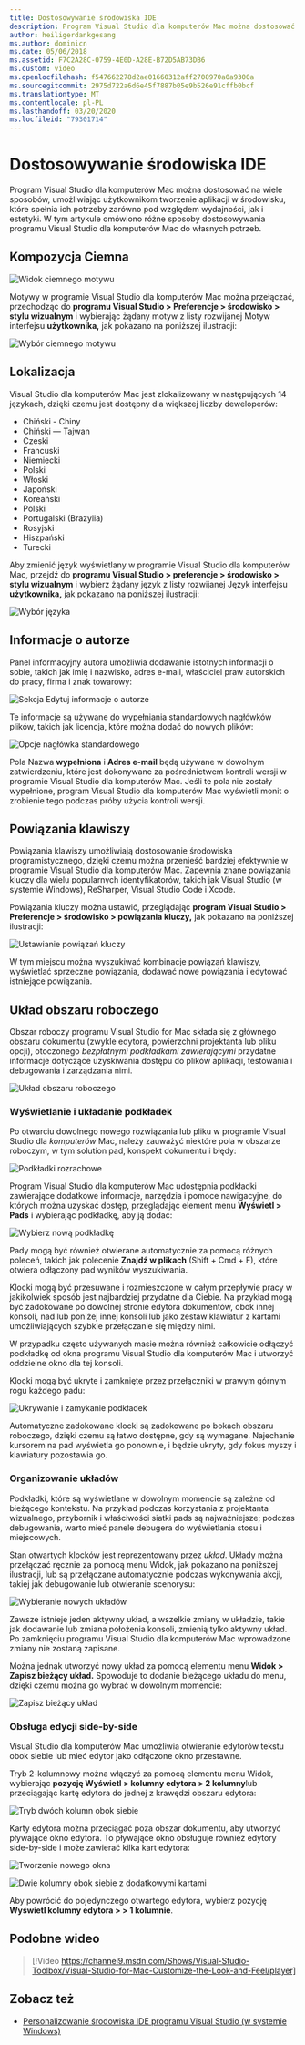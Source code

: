 ```yaml
---
title: Dostosowywanie środowiska IDE
description: Program Visual Studio dla komputerów Mac można dostosować na wiele sposobów, umożliwiając użytkownikom tworzenie aplikacji w środowisku, które spełnia zarówno ich potrzeby wydajności i estetyki. W tym temacie omówiono różnorodność sposobów, w jakie program Visual Studio dla komputerów Mac można dostosować do własnych potrzeb.
author: heiligerdankgesang
ms.author: dominicn
ms.date: 05/06/2018
ms.assetid: F7C2A28C-0759-4E0D-A28E-B72D5AB73DB6
ms.custom: video
ms.openlocfilehash: f547662278d2ae01660312aff2708970a0a9300a
ms.sourcegitcommit: 2975d722a6d6e45f7887b05e9b526e91cffb0bcf
ms.translationtype: MT
ms.contentlocale: pl-PL
ms.lasthandoff: 03/20/2020
ms.locfileid: "79301714"
---
```

# <a name="customizing-the-ide"></a>Dostosowywanie środowiska IDE

Program Visual Studio dla komputerów Mac można dostosować na wiele sposobów, umożliwiając użytkownikom tworzenie aplikacji w środowisku, które spełnia ich potrzeby zarówno pod względem wydajności, jak i estetyki. W tym artykule omówiono różne sposoby dostosowywania programu Visual Studio dla komputerów Mac do własnych potrzeb.

## <a name="dark-theme"></a>Kompozycja Ciemna

![Widok ciemnego motywu](media/customizing-the-ide-image7a.png)

Motywy w programie Visual Studio dla komputerów Mac można przełączać, przechodząc do **programu Visual Studio > Preferencje > środowisko > stylu wizualnym** i wybierając żądany motyw z listy rozwijanej Motyw interfejsu **użytkownika,** jak pokazano na poniższej ilustracji:

![Wybór ciemnego motywu](media/customizing-the-ide-image7b.png)

## <a name="localization"></a>Lokalizacja

Visual Studio dla komputerów Mac jest zlokalizowany w następujących 14 językach, dzięki czemu jest dostępny dla większej liczby deweloperów:

* Chiński - Chiny
* Chiński — Tajwan
* Czeski
* Francuski
* Niemiecki
* Polski
* Włoski
* Japoński
* Koreański
* Polski
* Portugalski (Brazylia)
* Rosyjski
* Hiszpański
* Turecki

Aby zmienić język wyświetlany w programie Visual Studio dla komputerów Mac, przejdź do **programu Visual Studio > preferencje > środowisko > stylu wizualnym** i wybierz żądany język z listy rozwijanej Język interfejsu **użytkownika,** jak pokazano na poniższej ilustracji:

![Wybór języka](media/customizing-the-ide-image11a.png)

## <a name="author-information"></a>Informacje o autorze

Panel informacyjny autora umożliwia dodawanie istotnych informacji o sobie, takich jak imię i nazwisko, adres e-mail, właściciel praw autorskich do pracy, firma i znak towarowy:

![Sekcja Edytuj informacje o autorze](media/customizing-the-ide-image9a.png)

Te informacje są używane do wypełniania standardowych nagłówków plików, takich jak licencja, które można dodać do nowych plików:

![Opcje nagłówka standardowego](media/customizing-the-ide-image8a.png)

Pola Nazwa **wypełniona** i **Adres e-mail** będą używane w dowolnym zatwierdzeniu, które jest dokonywane za pośrednictwem kontroli wersji w programie Visual Studio dla komputerów Mac. Jeśli te pola nie zostały wypełnione, program Visual Studio dla komputerów Mac wyświetli monit o zrobienie tego podczas próby użycia kontroli wersji.

## <a name="key-bindings"></a>Powiązania klawiszy

Powiązania klawiszy umożliwiają dostosowanie środowiska programistycznego, dzięki czemu można przenieść bardziej efektywnie w programie Visual Studio dla komputerów Mac. Zapewnia znane powiązania kluczy dla wielu popularnych identyfikatorów, takich jak Visual Studio (w systemie Windows), ReSharper, Visual Studio Code i Xcode.

Powiązania kluczy można ustawić, przeglądając **program Visual Studio > Preferencje > środowisko > powiązania kluczy,** jak pokazano na poniższej ilustracji:

![Ustawianie powiązań kluczy](media/customizing-the-ide-image10a.png)

W tym miejscu można wyszukiwać kombinacje powiązań klawiszy, wyświetlać sprzeczne powiązania, dodawać nowe powiązania i edytować istniejące powiązania.

## <a name="workspace-layout"></a>Układ obszaru roboczego

Obszar roboczy programu Visual Studio for Mac składa się z głównego obszaru dokumentu (zwykle edytora, powierzchni projektanta lub pliku opcji), otoczonego *bezpłatnymi podkładkami zawierającymi* przydatne informacje dotyczące uzyskiwania dostępu do plików aplikacji, testowania i debugowania i zarządzania nimi.

 ![Układ obszaru roboczego](media/customizing-the-ide-image1a.png)

### <a name="viewing-and-arranging-pads"></a>Wyświetlanie i układanie podkładek

Po otwarciu dowolnego nowego rozwiązania lub pliku w programie Visual Studio dla *komputerów* Mac, należy zauważyć niektóre pola w obszarze roboczym, w tym solution pad, konspekt dokumentu i błędy:

![Podkładki rozrachowe](media/customizing-the-ide-image2a.png)

Program Visual Studio dla komputerów Mac udostępnia podkładki zawierające dodatkowe informacje, narzędzia i pomoce nawigacyjne, do których można uzyskać dostęp, przeglądając element menu **Wyświetl > Pads** i wybierając podkładkę, aby ją dodać:

![Wybierz nową podkładkę](media/customizing-the-ide-image3a.png)

Pady mogą być również otwierane automatycznie za pomocą różnych poleceń, takich jak polecenie **Znajdź w plikach** (Shift + Cmd + F), które otwiera odłączony pad wyników wyszukiwania.

Klocki mogą być przesuwane i rozmieszczone w całym przepływie pracy w jakikolwiek sposób jest najbardziej przydatne dla Ciebie. Na przykład mogą być zadokowane po dowolnej stronie edytora dokumentów, obok innej konsoli, nad lub poniżej innej konsoli lub jako zestaw klawiatur z kartami umożliwiających szybkie przełączanie się między nimi.

W przypadku często używanych masie można również całkowicie odłączyć podkładkę od okna programu Visual Studio dla komputerów Mac i utworzyć oddzielne okno dla tej konsoli.

Klocki mogą być ukryte i zamknięte przez przełączniki w prawym górnym rogu każdego padu:

![Ukrywanie i zamykanie podkładek](media/customizing-the-ide-image5a.png)

Automatyczne zadokowane klocki są zadokowane po bokach obszaru roboczego, dzięki czemu są łatwo dostępne, gdy są wymagane. Najechanie kursorem na pad wyświetla go ponownie, i będzie ukryty, gdy fokus myszy i klawiatury pozostawia go.

### <a name="organizing-layouts"></a>Organizowanie układów

Podkładki, które są wyświetlane w dowolnym momencie są zależne od bieżącego kontekstu. Na przykład podczas korzystania z projektanta wizualnego, przybornik i właściwości siatki pads są najważniejsze; podczas debugowania, warto mieć panele debugera do wyświetlania stosu i miejscowych.

Stan otwartych klocków jest reprezentowany przez *układ*. Układy można przełączać ręcznie za pomocą menu Widok, jak pokazano na poniższej ilustracji, lub są przełączane automatycznie podczas wykonywania akcji, takiej jak debugowanie lub otwieranie scenorysu:

![Wybieranie nowych układów](media/customizing-the-ide-image6b.png)

Zawsze istnieje jeden aktywny układ, a wszelkie zmiany w układzie, takie jak dodawanie lub zmiana położenia konsoli, zmienią tylko aktywny układ. Po zamknięciu programu Visual Studio dla komputerów Mac wprowadzone zmiany nie zostaną zapisane.

Można jednak utworzyć nowy układ za pomocą elementu menu **Widok > Zapisz bieżący układ.** Spowoduje to dodanie bieżącego układu do menu, dzięki czemu można go wybrać w dowolnym momencie:

![Zapisz bieżący układ](media/customizing-the-ide-image6a.png)

### <a name="side-by-side-editing-support"></a>Obsługa edycji side-by-side

Visual Studio dla komputerów Mac umożliwia otwieranie edytorów tekstu obok siebie lub mieć edytor jako odłączone okno przestawne.

Tryb 2-kolumnowy można włączyć za pomocą elementu menu Widok, wybierając **pozycję Wyświetl > kolumny edytora > 2 kolumny**lub przeciągając kartę edytora do jednej z krawędzi obszaru edytora:

![Tryb dwóch kolumn obok siebie](media/customizing-the-ide-sbs.png)

Karty edytora można przeciągać poza obszar dokumentu, aby utworzyć pływające okno edytora. To pływające okno obsługuje również edytory side-by-side i może zawierać kilka kart edytora:

![Tworzenie nowego okna](media/customizing-the-ide-sbs1.png)

![Dwie kolumny obok siebie z dodatkowymi kartami](media/customizing-the-ide-sbs2.png)

Aby powrócić do pojedynczego otwartego edytora, wybierz pozycję **Wyświetl kolumny edytora > > 1 kolumnie**.

## <a name="related-video"></a>Podobne wideo

> [!Video https://channel9.msdn.com/Shows/Visual-Studio-Toolbox/Visual-Studio-for-Mac-Customize-the-Look-and-Feel/player]

## <a name="see-also"></a>Zobacz też

- [Personalizowanie środowiska IDE programu Visual Studio (w systemie Windows)](/visualstudio/ide/personalizing-the-visual-studio-ide)